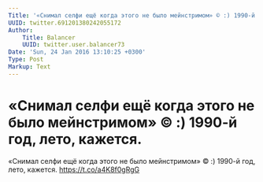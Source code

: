 ```yaml
---
Title: '«Снимал селфи ещё когда этого не было мейнстримом» © :) 1990-й год, лето, кажется.'
UUID: twitter.691201380242055172
Author:
    Title: Balancer
    UUID: twitter.user.balancer73
Date: 'Sun, 24 Jan 2016 13:10:25 +0300'
Type: Post
Markup: Text
---
```


# «Снимал селфи ещё когда этого не было мейнстримом» © :) 1990-й год, лето, кажется.

«Снимал селфи ещё когда этого не было мейнстримом» © :)
1990-й год, лето, кажется. https://t.co/a4K8f0gRgG